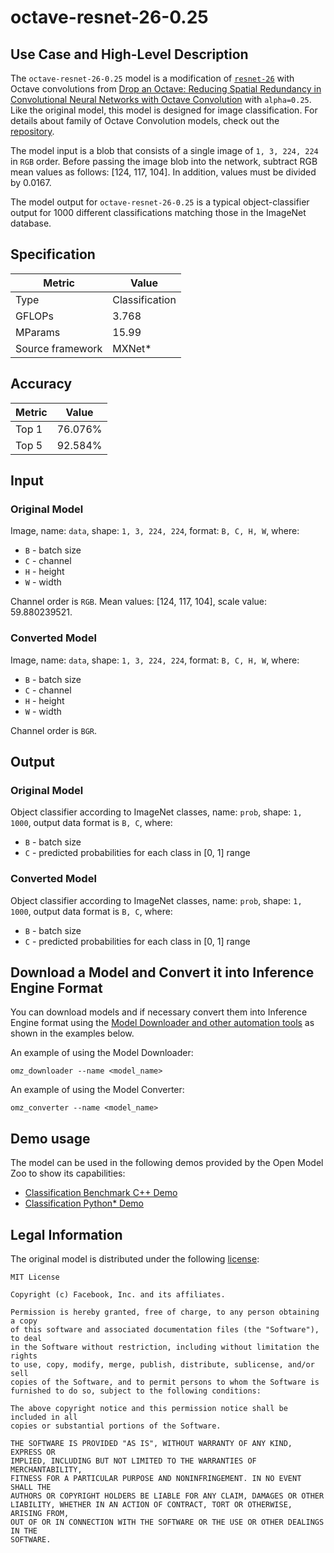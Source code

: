 # octave-resnet-26-0.25

## Use Case and High-Level Description

The `octave-resnet-26-0.25` model is a modification of [`resnet-26`](https://arxiv.org/abs/1512.03385) with Octave convolutions from [Drop an Octave: Reducing Spatial Redundancy in Convolutional Neural Networks with Octave Convolution](https://arxiv.org/abs/1904.05049) with `alpha=0.25`. Like the original model, this model is designed for image classification. For details about family of Octave Convolution models, check out the [repository](https://github.com/facebookresearch/OctConv).

The model input is a blob that consists of a single image of `1, 3, 224, 224` in `RGB` order. Before passing the image blob into the network, subtract RGB mean values as follows: [124, 117, 104]. In addition, values must be divided by 0.0167.

The model output for `octave-resnet-26-0.25` is a typical object-classifier output for 1000 different classifications matching those in the ImageNet database.

## Specification

| Metric            | Value         |
|-------------------|---------------|
| Type              | Classification|
| GFLOPs            | 3.768         |
| MParams           | 15.99         |
| Source framework  | MXNet\*       |

## Accuracy

| Metric | Value  |
| ------ | ------ |
| Top 1  | 76.076%|
| Top 5  | 92.584%|

## Input

### Original Model

Image, name: `data`,  shape: `1, 3, 224, 224`, format: `B, C, H, W`, where:

- `B` - batch size
- `C` - channel
- `H` - height
- `W` - width

Channel order is `RGB`.
Mean values: [124, 117, 104], scale value: 59.880239521.

### Converted Model

Image, name: `data`,  shape: `1, 3, 224, 224`, format: `B, C, H, W`, where:

- `B` - batch size
- `C` - channel
- `H` - height
- `W` - width

Channel order is `BGR`.

## Output

### Original Model

Object classifier according to ImageNet classes, name: `prob`,  shape: `1, 1000`, output data format is `B, C`, where:

- `B` - batch size
- `C` - predicted probabilities for each class in  [0, 1] range

### Converted Model

Object classifier according to ImageNet classes, name: `prob`,  shape: `1, 1000`, output data format is `B, C`, where:

- `B` - batch size
- `C` - predicted probabilities for each class in  [0, 1] range

## Download a Model and Convert it into Inference Engine Format

You can download models and if necessary convert them into Inference Engine format using the [Model Downloader and other automation tools](../../../tools/model_tools/README.md) as shown in the examples below.

An example of using the Model Downloader:
```
omz_downloader --name <model_name>
```

An example of using the Model Converter:
```
omz_converter --name <model_name>
```

## Demo usage

The model can be used in the following demos provided by the Open Model Zoo to show its capabilities:

* [Classification Benchmark C++ Demo](../../../demos/classification_benchmark_demo/cpp/README.md)
* [Classification Python\* Demo](../../../demos/classification_demo/python/README.md)

## Legal Information

The original model is distributed under the following
[license](https://raw.githubusercontent.com/facebookresearch/OctConv/master/LICENSE):

```
MIT License

Copyright (c) Facebook, Inc. and its affiliates.

Permission is hereby granted, free of charge, to any person obtaining a copy
of this software and associated documentation files (the "Software"), to deal
in the Software without restriction, including without limitation the rights
to use, copy, modify, merge, publish, distribute, sublicense, and/or sell
copies of the Software, and to permit persons to whom the Software is
furnished to do so, subject to the following conditions:

The above copyright notice and this permission notice shall be included in all
copies or substantial portions of the Software.

THE SOFTWARE IS PROVIDED "AS IS", WITHOUT WARRANTY OF ANY KIND, EXPRESS OR
IMPLIED, INCLUDING BUT NOT LIMITED TO THE WARRANTIES OF MERCHANTABILITY,
FITNESS FOR A PARTICULAR PURPOSE AND NONINFRINGEMENT. IN NO EVENT SHALL THE
AUTHORS OR COPYRIGHT HOLDERS BE LIABLE FOR ANY CLAIM, DAMAGES OR OTHER
LIABILITY, WHETHER IN AN ACTION OF CONTRACT, TORT OR OTHERWISE, ARISING FROM,
OUT OF OR IN CONNECTION WITH THE SOFTWARE OR THE USE OR OTHER DEALINGS IN THE
SOFTWARE.
```
